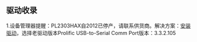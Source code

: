 ## 驱动收录
1.设备管理器提醒：PL2303HAX自2012已停产，请联系供货商。解决方案：[安装驱动](https://github.com/KPI0/Embed/blob/main/Drives/PL2303_Prolific_GPS_1013_20090319.zip)，选择老驱动版本Prolific USB-to-Serial Comm Port版本：3.3.2.105
